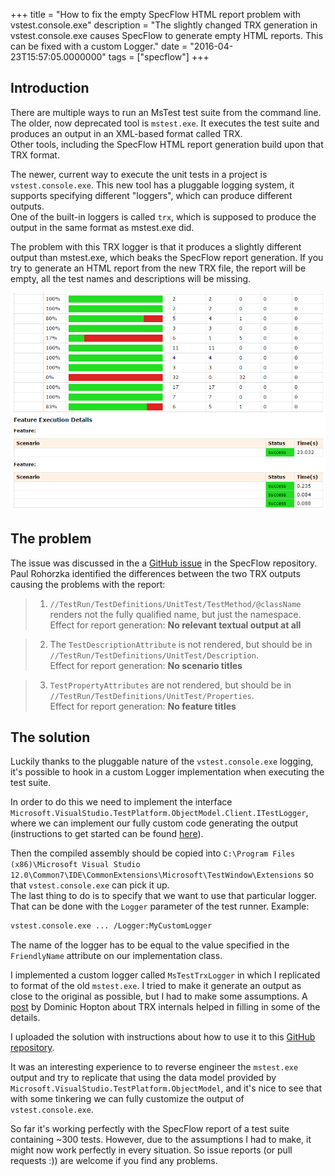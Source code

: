 +++
title = "How to fix the empty SpecFlow HTML report problem with vstest.console.exe"
description = "The slightly changed TRX generation in vstest.console.exe causes SpecFlow to generate empty HTML reports. This can be fixed with a custom Logger."
date = "2016-04-23T15:57:05.0000000"
tags = ["specflow"]
+++

## Introduction

There are multiple ways to run an MsTest test suite from the command line. The older, now deprecated tool is `mstest.exe`. It executes the test suite and produces an output in an XML-based format called TRX.  
Other tools, including the SpecFlow HTML report generation build upon that TRX format.

The newer, current way to execute the unit tests in a project is `vstest.console.exe`. This new tool has a pluggable logging system, it supports specifying different "loggers", which can produce different outputs.  
One of the built-in loggers is called `trx`, which is supposed to produce the output in the same format as mstest.exe did.

The problem with this TRX logger is that it produces a slightly different output than mstest.exe, which beaks the SpecFlow report generation. If you try to generate an HTML report from the new TRX file, the report will be empty, all the test names and descriptions will be missing.

![Empty SpecFlow HTML report.](/images/2016/04/empty-specflow-report.png)

## The problem

The issue was discussed in the a [GitHub issue](https://github.com/techtalk/SpecFlow/issues/278) in the SpecFlow repository. Paul Rohorzka identified the differences between the two TRX outputs causing the problems with the report:

>1. `//TestRun/TestDefinitions/UnitTest/TestMethod/@className` renders not the fully qualified name, but just the namespace.  
Effect for report generation: **No relevant textual output at all**

>2. The `TestDescriptionAttribute` is not rendered, but should be in `//TestRun/TestDefinitions/UnitTest/Description`.  
Effect for report generation: **No scenario titles**

>3. `TestPropertyAttributes` are not rendered, but should be in `//TestRun/TestDefinitions/UnitTest/Properties`.  
Effect for report generation: **No feature titles**

## The solution

Luckily thanks to the pluggable nature of the `vstest.console.exe` logging, it's possible to hook in a custom Logger implementation when executing the test suite.

In order to do this we need to implement the interface `Microsoft.VisualStudio.TestPlatform.ObjectModel.Client.ITestLogger`, where we can implement our fully custom code generating the output (instructions to get started can be found [here](https://blogs.msdn.microsoft.com/vikramagrawal/2012/07/26/writing-loggers-for-command-line-test-runner-vstest-console-exe/)).

Then the compiled assembly should be copied into `C:\Program Files (x86)\Microsoft Visual Studio 12.0\Common7\IDE\CommonExtensions\Microsoft\TestWindow\Extensions` so that `vstest.console.exe` can pick it up.  
The last thing to do is to specify that we want to use that particular logger. That can be done with the `Logger` parameter of the test runner. Example:

```bash
vstest.console.exe ... /Logger:MyCustomLogger
```

The name of the logger has to be equal to the value specified in the `FriendlyName` attribute on our implementation class.

I implemented a custom logger called `MsTestTrxLogger` in which I replicated to format of the old `mstest.exe`. I tried to make it generate an output as close to the original as possible, but I had to make some assumptions. A [post](https://blogs.msdn.microsoft.com/dhopton/2008/06/13/helpful-internals-of-trx-and-vsmdi-files/) by Dominic Hopton about TRX internals helped in filling in some of the details.

I uploaded the solution with instructions about how to use it to this [GitHub repository](https://github.com/markvincze/MsTestTrxLogger).

It was an interesting experience to to reverse engineer the `mstest.exe` output and try to replicate that using the data model provided by `Microsoft.VisualStudio.TestPlatform.ObjectModel`, and it's nice to see that with some tinkering we can fully customize the output of `vstest.console.exe`.

So far it's working perfectly with the SpecFlow report of a test suite containing ~300 tests. However, due to the assumptions I had to make, it might now work perfectly in every situation. So issue reports (or pull requests :)) are welcome if you find any problems.
